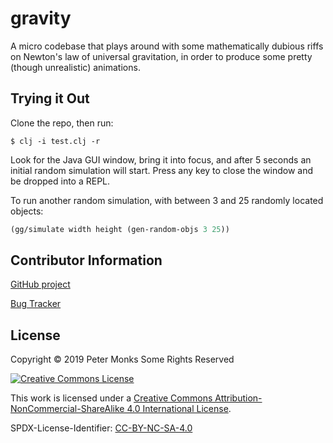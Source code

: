 
# gravity

A micro codebase that plays around with some mathematically dubious riffs on Newton's law of universal gravitation,
in order to produce some pretty (though unrealistic) animations.

## Trying it Out
Clone the repo, then run:

```shell
$ clj -i test.clj -r
```

Look for the Java GUI window, bring it into focus, and after 5 seconds an initial random simulation will start.  Press
any key to close the window and be dropped into a REPL.

To run another random simulation, with between 3 and 25 randomly located objects:

```clojure
(gg/simulate width height (gen-random-objs 3 25))
```

## Contributor Information

[GitHub project](https://github.com/pmonks/gravity)

[Bug Tracker](https://github.com/pmonks/gravity/issues)

## License

Copyright © 2019 Peter Monks Some Rights Reserved

[![Creative Commons License](https://i.creativecommons.org/l/by-nc-sa/4.0/88x31.png)](http://creativecommons.org/licenses/by-nc-sa/4.0/)

This work is licensed under a [Creative Commons Attribution-NonCommercial-ShareAlike 4.0 International License](http://creativecommons.org/licenses/by-nc-sa/4.0/).

SPDX-License-Identifier: [CC-BY-NC-SA-4.0](https://spdx.org/licenses/CC-BY-NC-SA-4.0.html)
